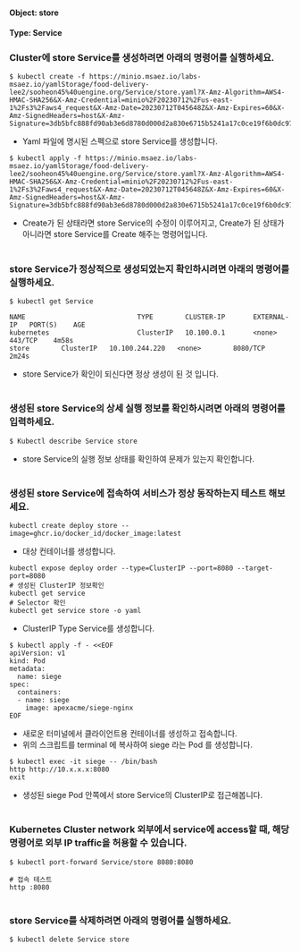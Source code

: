 
#### Object: store
#### Type: Service

### Cluster에 store Service를 생성하려면 아래의 명령어를 실행하세요.

```
$ kubectl create -f https://minio.msaez.io/labs-msaez.io/yamlStorage/food-delivery-lee2/sooheon45%40uengine.org/Service/store.yaml?X-Amz-Algorithm=AWS4-HMAC-SHA256&X-Amz-Credential=minio%2F20230712%2Fus-east-1%2Fs3%2Faws4_request&X-Amz-Date=20230712T045648Z&X-Amz-Expires=60&X-Amz-SignedHeaders=host&X-Amz-Signature=3db5bfc888fd90ab3e6d8780d000d2a830e6715b5241a17c0ce19f6b0dc97ded
```
- Yaml 파일에 명시된 스펙으로 store Service를 생성합니다.  

```
$ kubectl apply -f https://minio.msaez.io/labs-msaez.io/yamlStorage/food-delivery-lee2/sooheon45%40uengine.org/Service/store.yaml?X-Amz-Algorithm=AWS4-HMAC-SHA256&X-Amz-Credential=minio%2F20230712%2Fus-east-1%2Fs3%2Faws4_request&X-Amz-Date=20230712T045648Z&X-Amz-Expires=60&X-Amz-SignedHeaders=host&X-Amz-Signature=3db5bfc888fd90ab3e6d8780d000d2a830e6715b5241a17c0ce19f6b0dc97ded
```
- Create가 된 상태라면 store Service의 수정이 이루어지고, Create가 된 상태가 아니라면 store Service를 Create 해주는 명령어입니다.
#

### store Service가 정상적으로 생성되었는지 확인하시려면 아래의 명령어를 실행하세요.

```
$ kubectl get Service

NAME                            TYPE        CLUSTER-IP       EXTERNAL-IP   PORT(S)    AGE
kubernetes                      ClusterIP   10.100.0.1       <none>        443/TCP    4m58s
store        ClusterIP   10.100.244.220   <none>        8080/TCP   2m24s

```
- store Service가 확인이 되신다면 정상 생성이 된 것 입니다.
#

### 생성된 store Service의 상세 실행 정보를 확인하시려면 아래의 명령어를 입력하세요.

```
$ Kubectl describe Service store
```
- store Service의 실행 정보 상태를 확인하여 문제가 있는지 확인합니다.
#

### 생성된 store Service에 접속하여 서비스가 정상 동작하는지 테스트 해보세요.

```
kubectl create deploy store --image=ghcr.io/docker_id/docker_image:latest
```
- 대상 컨테이너를 생성합니다.  

```
kubectl expose deploy order --type=ClusterIP --port=8080 --target-port=8080
# 생성된 ClusterIP 정보확인
kubectl get service 
# Selector 확인
kubectl get service store -o yaml
```
- ClusterIP Type Service를 생성합니다.

```
$ kubectl apply -f - <<EOF
apiVersion: v1
kind: Pod
metadata:
  name: siege
spec:
  containers:
  - name: siege
    image: apexacme/siege-nginx
EOF
```
- 새로운 터미널에서 클라이언트용 컨테이너를 생성하고 접속합니다.
- 위의 스크립트를 terminal 에 복사하여 siege 라는 Pod 를 생성합니다.  

```
$ kubectl exec -it siege -- /bin/bash
http http://10.x.x.x:8080
exit
```
- 생성된 siege Pod 안쪽에서 store Service의 ClusterIP로 접근해봅니다.
#

### Kubernetes Cluster network 외부에서 service에 access할 때, 해당 명령어로 외부 IP traffic을 허용할 수 있습니다.

```
$ kubectl port-forward Service/store 8080:8080

# 접속 테스트
http :8080
```
#

### store Service를 삭제하려면 아래의 명령어를 실행하세요.

```
$ kubectl delete Service store
```
#

